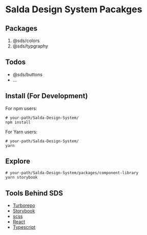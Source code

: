 # Salda Design System Pacakges

## Packages

1. @sds/colors
2. @sds/typgraphy

## Todos

- @sds/buttons
- ...


## Install (For Development)

For npm users:

```shell
# your-path/Salda-Design-System/
npm install
```

For Yarn users:

```shell
# your-path/Salda-Design-System/
yarn
```

## Explore

```shell
# your-path/Salda-Design-System/packages/component-library
yarn storybook
```


## Tools Behind SDS

- [Turborepo]
- [Storybook]
- [scss]
- [React]
- [Typescript]


[Turborepo]: https://turborepo.org/
[Storybook]: https://storybook.js.org/
[styled-component]: https://styled-components.com/
[scss]: https://sass-lang.com/
[React]: https://ko.reactjs.org/
[Typescript]: https://www.typescriptlang.org/

